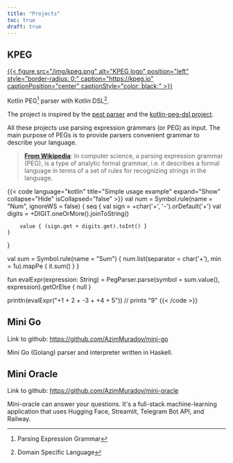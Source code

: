 ```yaml
---
title: "Projects"
toc: true
draft: true
---
```


## KPEG

[{{< figure src="/img/kpeg.png" alt="KPEG logo" position="left" style="border-radius: 0;" caption="https://kpeg.io" captionPosition="center" captionStyle="color: black;" >}}](https://kpeg.io)

Kotlin PEG[^1] parser with Kotlin DSL[^2].

The project is inspired by the [pest parser](https://pest.rs/) and the [kotlin-peg-dsl project](https://github.com/mikaelhg/kotlin-peg-dsl).

All these projects use parsing expression grammars (or PEG) as input.
The main purpose of PEGs is to provide parsers convenient grammar to describe your language.

[^1]: Parsing Expression Grammar
[^2]: Domain Specific Language

> **[From Wikipedia](https://en.wikipedia.org/wiki/Parsing_expression_grammar)**:
> In computer science, a parsing expression grammar (PEG), is a type of analytic formal grammar, i.e. it describes a formal language in terms of a set of rules for recognizing strings in the language.

{{< code language="kotlin" title="Simple usage example" expand="Show" collapse="Hide" isCollapsed="false" >}}
val num = Symbol.rule<Int>(name = "Num", ignoreWS = false) {
    seq {
        val sign = +char('+', '-').orDefault('+')
        val digits = +DIGIT.oneOrMore().joinToString()

        value { (sign.get + digits.get).toInt() }
    }
}

val sum = Symbol.rule<Int>(name = "Sum") {
    num.list(separator = char('+'), min = 1u).mapPe { it.sum() }
}


fun evalExpr(expression: String) =
    PegParser.parse(symbol = sum.value(), expression).getOrElse { null }

println(evalExpr("+1 + 2 + -3 + +4 + 5")) // prints "9"
{{< /code >}}


## Mini Go

Link to github: https://github.com/AzimMuradov/mini-go

Mini Go (Golang) parser and interpreter written in Haskell.


## Mini Oracle

Link to github: https://github.com/AzimMuradov/mini-oracle

Mini-oracle can answer your questions. It's a full-stack machine-learning application that uses Hugging Face, Streamlit, Telegram Bot API, and Railway.